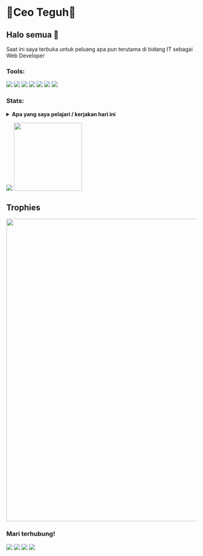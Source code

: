 # 🔰Ceo Teguh🔰

## Halo semua 👋
Saat ini saya terbuka untuk peluang apa pun terutama di bidang IT sebagai Web Developer

### Tools:
<p>
    <img src="https://img.shields.io/badge/HTML5-E34F26?style=for-the-badge&logo=html5&logoColor=black" />
    <img src="https://img.shields.io/badge/CSS3-1572B6?style=for-the-badge&logo=css3&logoColor=black" />
    <img src="https://img.shields.io/badge/JavaScript-F7DF1E?style=for-the-badge&logo=javascript&logoColor=black" />
    <img src="https://img.shields.io/badge/PHP-777BB4?style=for-the-badge&logo=php&logoColor=black" />
    <img src="https://img.shields.io/badge/Bootstrap-563D7C?style=for-the-badge&logo=bootstrap&logoColor=black" />
    <img src="https://img.shields.io/badge/MySQL-00000F?style=for-the-badge&logo=mysql&logoColor=white" />
    <img src="https://gpvc.arturio.dev/zen-deve" />
</p>

### Stats:
<details>
 <summary><strong>Apa yang saya pelajari / kerjakan hari ini</strong></summary>
    -🔭 Saat ini saya sedang mengerjakan desain web</br>
    - 🌱 Saat ini saya sedang mempelajari Pengembangan Web & Desain UI / UX </br>
    - 🤔 Saya mencari bantuan dengan berdiskusi </br>
    - 💬 Tanya saya tentang apa saja. </br>
    - 📫 Cara menghubungi saya : <a href="mailto: teguhsabila4@gmail.com">Email Saya!</a>  </br>
    - 😄 Kata ganti: Aku / Saya </br>
    - ⚡ Fakta menyenangkan: Saya mengidolakan ilmuwan muslim Al-Khawarizmi </br>
</details>


<p>
    <img src="https://github-readme-stats.vercel.app/api?username=ceoteguh&hide=contribs,prs&show_icons=true&hide_border=true&title_color=000" />
    <img src="https://github-readme-stats.vercel.app/api/top-langs/?username=ceoteguh&layout=compact" height=180 />
</p>

## Trophies

<p align="center"> <img width=800 src="https://github-profile-trophy.vercel.app/?username=ceoteguh&row=2&column=3"/>


### Mari terhubung!
<p>
        <a href="https://fb.me/kawazuno.orihachi" target="blank"><img src="https://img.shields.io/badge/CEO TEGUH-30302f?style=flat&logo=facebook" /></a>
        <a href="https://zendeve.000webhostapp.com" target="blank"><img src="https://img.shields.io/badge/https://zendeve.000webhostapp.com-30302f?style=flat&logo=wordpress" /></a>
        <a href="https://wa.me/6289530639515" target="blank"><img src="https://img.shields.io/badge/089530639515-30302f?style=flat&logo=whatsapp" /></a>
        <a href="" target="blank"><img src="https://img.shields.io/badge/https://youtube.com/c/WebDevMobile-30302f?style=flat&logo=youtube" /></a>
</p>
